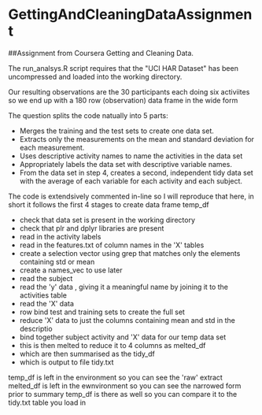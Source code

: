 # GettingAndCleaningDataAssignment

##Assignment from Coursera Getting and Cleaning Data.

The run_analsys.R script requires that the "UCI HAR Dataset" has been uncompressed
and loaded into the working directory.

Our resulting observations are the 30 participants each doing six activiites so
we end up with a 180 row (observation) data frame in the wide form

The question splits the code natually into 5 parts:

* Merges the training and the test sets to create one data set.
* Extracts only the measurements on the mean and standard deviation for each measurement. 
* Uses descriptive activity names to name the activities in the data set
* Appropriately labels the data set with descriptive variable names. 
* From the data set in step 4, creates a second, independent tidy data set with the average of each variable for each activity and each subject.

The code is extendsively commented in-line so I will reproduce that here,
in short it follows the first 4 stages to create data frame temp_df

* check that data set is present in the working directory
* check that plr and dplyr libraries are present
* read in the activity labels
* read in the features.txt of column names in the 'X' tables 
* create a selection vector using grep that matches only the elements containing std or mean
* create a names_vec to use later
* read the subject
* read the 'y' data , giving it a meaningful name by joining it to the activities table
* read the 'X' data 
* row bind test and training sets to create the full set 
* reduce 'X' data to just the columns containing mean and std in the descriptio
* bind together subject activity and 'X' data for our temp data set
* this is then melted to reduce it to 4 columns as melted_df
* which are then summarised as the tidy_df 
* which is output to file tidy.txt

temp_df is left in the environment so you can see the 'raw' extract
melted_df is left in the ewnvironment so you can see the narrowed form prior to summary
temp_df is there as well so you can compare it to the tidy.txt table you load in
